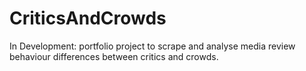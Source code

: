 # CriticsAndCrowds
In Development: portfolio project to scrape and analyse media review behaviour differences between critics and crowds.

